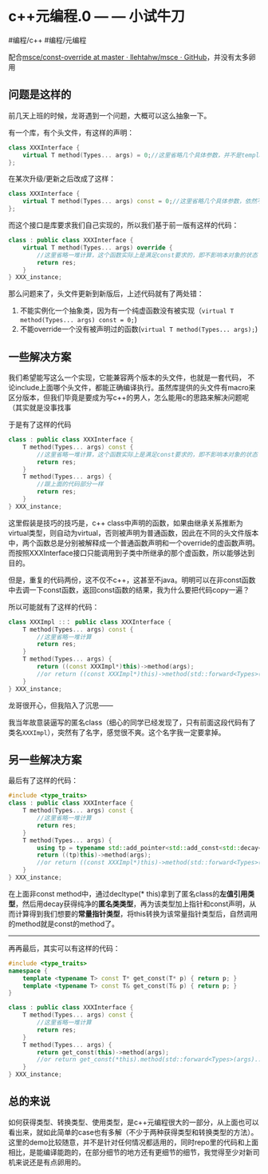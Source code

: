 # c++元编程.0 — — 小试牛刀
#编程/c++ #编程/元编程

配合[msce/const-override at master · llehtahw/msce · GitHub](https://github.com/llehtahw/msce/tree/master/const-override)，并没有太多卵用

## 问题是这样的
前几天上班的时候，龙哥遇到一个问题，大概可以这么抽象一下。

有一个库，有个头文件，有这样的声明：

```cpp
class XXXInterface {
    virtual T method(Types... args) = 0;//这里省略几个具体参数，并不是template
};
```

在某次升级/更新之后改成了这样：

```cpp
class XXXInterface {
    virtual T method(Types... args) const = 0;//这里省略几个具体参数，依然不是template
};
```

而这个接口是库要求我们自己实现的，所以我们基于前一版有这样的代码：

```cpp
class : public class XXXInterface {
    virtual T method(Types... args) override {
        //这里省略一堆计算，这个函数实际上是满足const要求的，即不影响本对象的状态
        return res;
    }
} XXX_instance;
```

那么问题来了，头文件更新到新版后，上述代码就有了两处错：
1. 不能实例化一个抽象类，因为有一个纯虚函数没有被实现（`virtual T method(Types... args) const = 0;`)
2. 不能override一个没有被声明过的函数(`virtual T method(Types... args);`)

## 一些解决方案
我们希望能写这么一个实现，它能兼容两个版本的头文件，也就是一套代码， 不论include上面哪个头文件，都能正确编译执行。虽然库提供的头文件有macro来区分版本，但我们毕竟是要成为写c++的男人，怎么能用c的思路来解决问题呢（其实就是没事找事

于是有了这样的代码

```cpp
class : public class XXXInterface {
    T method(Types... args) const {
        //这里省略一堆计算，这个函数实际上是满足const要求的，即不影响本对象的状态
        return res;
    }
    T method(Types... args) {
        //跟上面的代码部分一样
        return res;
    }
} XXX_instance;
```

这里假装是技巧的技巧是，c++ class中声明的函数，如果由继承关系推断为virtual类型，则自动为virtual，否则被声明为普通函数，因此在不同的头文件版本中，两个函数总是分别被解释成一个普通函数声明和一个override的虚函数声明。而按照XXXInterface接口只能调用到子类中所继承的那个虚函数，所以能够达到目的。

但是，重复的代码两份，这不仅不c++，这甚至不java。明明可以在非const函数中去调一下const函数，返回const函数的结果，我为什么要把代码copy一遍？

所以可能就有了这样的代码：

```cpp
class XXXImpl ::： public class XXXInterface {
    T method(Types... args) const {
        //这里省略一堆计算
        return res;
    }
    T method(Types... args) {
        return ((const XXXImpl*)this)->method(args);
        //or return ((const XXXImpl*)this)->method(std::forward<Types>(args)...);
    }
} XXX_instance;
```

龙哥很开心，但我陷入了沉思——

我当年故意装逼写的匿名class（细心的同学已经发现了，只有前面这段代码有了类名`XXXImpl`），突然有了名字，感觉很不爽。这个名字我一定要拿掉。

## 另一些解决方案
最后有了这样的代码：
```cpp
#include <type_traits>
class : public class XXXInterface {
    T method(Types... args) const {
        //这里省略一堆计算
        return res;
    }
    T method(Types... args) {
        using tp = typename std::add_pointer<std::add_const<std::decay<decltype(*this)>::type>::type>::type;
        return ((tp)this)->method(args);
        //or return ((const XXXImpl*)this)->method(std::forward<Types>(args)...);
    }
} XXX_instance;
```

在上面非const method中，通过decltype(* this)拿到了匿名class的**左值引用类型**，然后用decay获得纯净的**匿名类类型**，再为该类型加上指针和const声明，从而计算得到我们想要的**常量指针类型**，将this转换为该常量指针类型后，自然调用的method就是const的method了。
- - - -
再再最后，其实可以有这样的代码：
```cpp
#include <type_traits>
namespace {
    template <typename T> const T* get_const(T* p) { return p; }
    template <typename T> const T& get_const(T& p) { return p; }
}

class : public class XXXInterface {
    T method(Types... args) const {
        //这里省略一堆计算
        return res;
    }
    T method(Types... args) {
        return get_const(this)->method(args);
        //or return get_const(*this).method(std::forward<Types>(args)...);
    }
} XXX_instance;
```

## 总的来说
如何获得类型、转换类型、使用类型，是c++元编程很大的一部分，从上面也可以看出来，就如此简单的case也有多解（不少于两种获得类型和转换类型的方法）。这里的demo比较随意，并不是针对任何情况都适用的，同时repo里的代码和上面相比，是能编译能跑的，在部分细节的地方还有更细节的细节，我觉得至少对新司机来说还是有点卵用的。